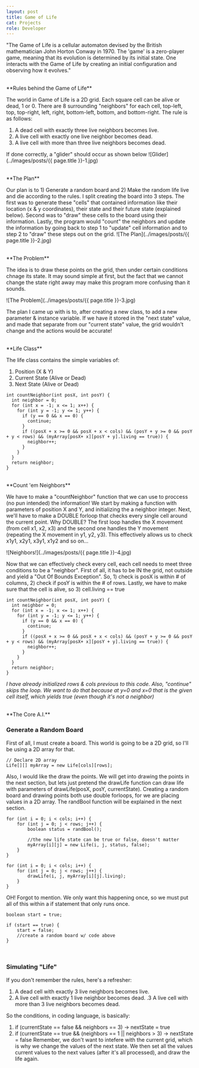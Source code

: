 ```yaml
---
layout: post
title: Game of Life
cat: Projects
role: Developer
---
```


"The Game of Life is a cellular automaton devised by the British mathematician John Horton Conway in 1970. The 'game' is a zero-player game, meaning that its evolution is determined by its initial state. One interacts with the Game of Life by creating an initial configuration and observing how it evolves."

<br>
**Rules behind the Game of Life**

The world in Game of Life is a 2D grid. Each square cell can be alive or dead, 1 or 0. There are 8 surrounding "neighbors" for each cell, top-left, top, top-right, left, right, bottom-left, bottom, and bottom-right. The rule is as follows:

1. A dead cell with exactly three live neighbors becomes live.
2. A live cell with exactly one live neighbor becomes dead.
3. A live cell with more than three live neighbors becomes dead.

If done correctly, a "glider" should occur as shown below
![Glider](../images/posts/{{ page.title }}-1.jpg)

<br>
**The Plan**

Our plan is to 1) Generate a random board and 2) Make the random life live and die according to the rules. I split creating the board into 3 steps. The first was to generate these "cells" that contained information like their location (x & y coordinates), their state and their future state (explained below). Second was to "draw" these cells to the board using their information. Lastly, the program would "count" the neighbors and update the information by going back to step 1 to "update" cell information and to step 2 to "draw" these steps out on the grid.
![The Plan](../images/posts/{{ page.title }}-2.jpg)

<br>
**The Problem**

The idea is to draw these points on the grid, then under certain conditions chnage its state. It may sound simple at first, but the fact that we cannot change the state right away may make this program more confusing than it sounds.

![The Problem](../images/posts/{{ page.title }}-3.jpg)

The plan I came up with is to, after creating a new class, to add a new parameter & instance variable. If we have it stored in the "next state" value, and made that separate from our "current state" value, the grid wouldn't change and the actions would be accurate!

<br>
**Life Class**

The life class contains the simple variables of:

1. Position (X & Y)
2. Current State (Alive or Dead)
3. Next State (Alive or Dead)

<pre class="line-numbers"><code class="language-java">int countNeighbor(int posX, int posY) {
  int neighbor = 0;
  for (int x = -1; x <= 1; x++) {
    for (int y = -1; y <= 1; y++) {
      if (y == 0 && x == 0) {
        continue;
      }
      if ((posX + x >= 0 && posX + x < cols) && (posY + y >= 0 && posY + y < rows) && (myArray[posX+ x][posY + y].living == true)) {
        neighbor++;
      }
    }
  }
  return neighbor;
}</code></pre>

<br>
**Count 'em Neighbors**

We have to make a "countNeighbor" function that we can use to proccess (no pun intended) the information! We start by making a function with parameters of position X and Y, and initializing the a neighbor integer. Next, we'll have to make a DOUBLE forloop that checks every single cell around the current point. Why DOUBLE? The first loop handles the X movement (from cell x1, x2, x3) and the second one handles the Y movement (repeating the X movement in y1, y2, y3). This effectively allows us to check x1y1, x2y1, x3y1, x1y2 and so on...

![Neighbors!](../images/posts/{{ page.title }}-4.jpg)

Now that we can effectively check every cell, each cell needs to meet three conditions to be a "neighbor". First of all, it has to be IN the grid, not outside and yield a "Out Of Bounds Exception". So, 1) check is posX is within # of columns, 2) check if posY is within the # of rows. Lastly, we have to make sure that the cell is alive, so 3) cell.living == true
<pre class="line-numbers"><code class="language-java">int countNeighbor(int posX, int posY) {
  int neighbor = 0;
  for (int x = -1; x <= 1; x++) {
    for (int y = -1; y <= 1; y++) {
      if (y == 0 && x == 0) {
        continue;
      }
      if ((posX + x >= 0 && posX + x < cols) && (posY + y >= 0 && posY + y < rows) && (myArray[posX+ x][posY + y].living == true)) {
        neighbor++;
      }
    }
  }
  return neighbor;
}</code></pre>
*I have already initialized rows & cols previous to this code. Also, "continue" skips the loop. We want to do that because at y=0 and x=0 that is the given cell itself, which yields true (even though it's not a neighbor)*

<br>
**The Core A.I.**

<h3>Generate a Random Board</h3>

First of all, I must create a board. This world is going to be a 2D grid, so I'll be using a 2D array for that.
<pre class="line-numbers"><code class="language-java">// Declare 2D array
Life[][] myArray = new Life[cols][rows];</code></pre>

Also, I would like the draw the points. We will get into drawing the points in the next section, but lets just pretend the drawLife function can draw life with parameters of drawLife(posX, posY, currentState). Creating a random board and drawing points both use double forloops, for we are placing values in a 2D array. The randBool function will be explained in the next section.
<pre class="line-numbers"><code class="language-java">for (int i = 0; i < cols; i++) {
	for (int j = 0; j < rows; j++) {
		boolean status = randBool();

		//the new life state can be true or false, doesn't matter
		myArray[i][j] = new Life(i, j, status, false);
	}
}

for (int i = 0; i < cols; i++) {
	for (int j = 0; j < rows; j++) {
		drawLife(i, j, myArray[i][j].living);
	}
}</code></pre>

OH! Forgot to mention. We only want this happening once, so we must put all of this within a if statement that only runs once.
<pre class="line-numbers"><code class="language-java">boolean start = true;

if (start == true) {
	start = false;
	//create a random board w/ code above
}</code></pre>

<br>
<h3>Simulating "Life"</h3>
If you don't remember the rules, here's a refresher:

1. A dead cell with exactly 3 live neighbors becomes live.
2. A live cell with exactly 1 live neighbor becomes dead.
.3 A live cell with more than 3 live neighbors becomes dead.

So the conditions, in coding language, is basically:

1. if (currentState == false && neighbors == 3) -> nextState = true
2. if (currentState == true && (neighbors == 1 || neighbors > 3) -> nextState = false
Remember, we don't want to intefere with the current grid, which is why we change the values of the next state. We then set all the values current values to the next values (after it's all processed), and draw the life again.

<br>
